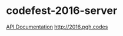 # codefest-2016-server

[API Documentation](http://docs.codefest2016.apiary.io/)
http://2016.pgh.codes

